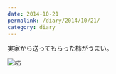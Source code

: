 ```yaml
---
date: 2014-10-21
permalink: /diary/2014/10/21/
category: diary
---
```


実家から送ってもらった柿がうまい。

![柿](http://instagram.com/p/uaiBCfyLnf/media?size=l "柿")
